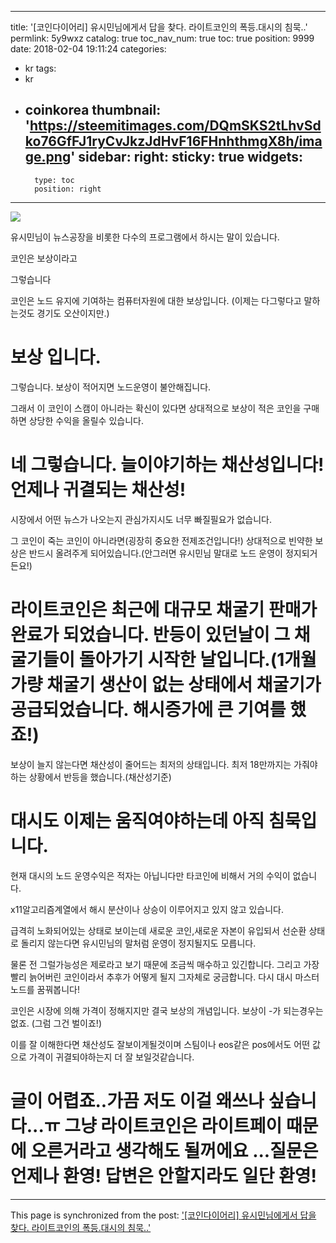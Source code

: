 
---
title: '[코인다이어리] 유시민님에게서 답을 찾다. 라이트코인의 폭등.대시의 침묵..'
permlink: 5y9wxz
catalog: true
toc_nav_num: true
toc: true
position: 9999
date: 2018-02-04 19:11:24
categories:
- kr
tags:
- kr
- coinkorea
thumbnail: 'https://steemitimages.com/DQmSKS2tLhvSdko76GfFJ1ryCvJkzJdHvF16FHnhthmgX8h/image.png'
sidebar:
    right:
        sticky: true
widgets:
    -
        type: toc
        position: right
---


![](https://steemitimages.com/DQmSKS2tLhvSdko76GfFJ1ryCvJkzJdHvF16FHnhthmgX8h/image.png)

유시민님이 뉴스공장을 비롯한 다수의 프로그램에서 하시는 말이 있습니다.

코인은 보상이라고

그렇습니다

코인은 노드 유지에 기여하는 컴퓨터자원에 대한 보상입니다.
(이제는 다그렇다고 말하는것도 경기도 오산이지만.)

# 보상 입니다.

그렇습니다. 보상이 적어지면 노드운영이 불안해집니다.

그래서 이 코인이 스캠이 아니라는 확신이 있다면 상대적으로 보상이 적은 코인을 구매하면 상당한 수익을 올릴수 있습니다.

# 네 그렇습니다. 늘이야기하는 채산성입니다! 언제나 귀결되는 채산성!

시장에서 어떤 뉴스가 나오는지 관심가지시도 너무 빠질필요가 없습니다. 

그 코인이 죽는 코인이 아니라면(굉장히 중요한 전제조건입니다!) 상대적으로 빈약한 보상은 반드시 올려주게 되어있습니다.(안그러면 유시민님 말대로 노드 운영이 정지되거든요!)

# 라이트코인은 최근에 대규모 채굴기 판매가 완료가 되었습니다. 반등이 있던날이 그 채굴기들이 돌아가기 시작한 날입니다.(1개월가량 채굴기 생산이 없는 상태에서 채굴기가 공급되었습니다. 해시증가에 큰 기여를 했죠!)
 보상이 늘지 않는다면 채산성이 줄어드는 최저의 상태입니다. 최저 18만까지는 가줘야하는 상황에서 반등을 했습니다.(채산성기준)

# 대시도 이제는 움직여야하는데 아직 침묵입니다.

현재 대시의 노드 운영수익은 적자는 아닙니다만 타코인에 비해서 거의 수익이 없습니다. 

 x11알고리즘계열에서 해시 분산이나 상승이 이루어지고 있지 않고 있습니다. 

급격히 노화되어있는 상태로 보이는데 새로운 코인,새로운 자본이 유입되서 선순환 상태로 돌리지 않는다면 유시민님의 말처럼 운영이 정지될지도 모릅니다. 

물론 전 그럴가능성은 제로라고 보기 때문에 조금씩 매수하고 있긴합니다. 그리고 가장 빨리 늙어버린 코인이라서 추후가 어떻게 될지 그자체로 궁금합니다. 다시 대시 마스터노드를 꿈꿔봅니다!

코인은 시장에 의해 가격이 정해지지만 결국 보상의 개념입니다. 보상이 -가 되는경우는 없죠. (그럼 그건 벌이죠!)

이를 잘 이해한다면 채산성도 잘보이게될것이며 스팀이나 eos같은 pos에서도 어떤 값으로 가격이 귀결되야하는지 더 잘 보일것같습니다.

# 글이 어렵죠..가끔 저도 이걸 왜쓰나 싶습니다...ㅠ 그냥 라이트코인은 라이트페이 때문에 오른거라고 생각해도 될꺼에요 ...질문은 언제나 환영! 답변은 안할지라도 일단 환영!

- - -

This page is synchronized from the post: ['[코인다이어리] 유시민님에게서 답을 찾다. 라이트코인의 폭등.대시의 침묵..'](https://steemit.com/@virus707/5y9wxz)
